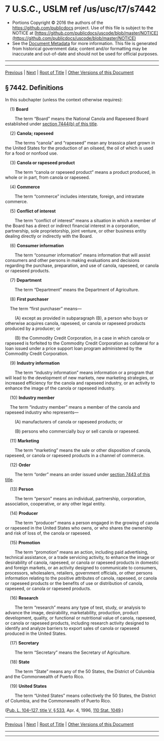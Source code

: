 ---
---

# 7 U.S.C., USLM ref /us/usc/t7/s7442

* Portions Copyright © 2016 the authors of the https://github.com/publicdocs project.
  Use of this file is subject to the NOTICE at [https://github.com/publicdocs/uscode/blob/master/NOTICE](https://github.com/publicdocs/uscode/blob/master/NOTICE)
* See the [Document Metadata](././../../../../..//README.md) for more information.
  This file is generated from historical government data; content and/or formatting may be inaccurate and out-of-date and should not be used for official purposes.

----------
----------

[Previous](./../../../../..//us/usc/t7/ch101/schIII/m__us_usc_t7_s7441.md) | [Next](./../../../../..//us/usc/t7/ch101/schIII/m__us_usc_t7_s7443.md) | [Root of Title](./../../../../../) | [Other Versions of this Document](https://publicdocs.github.io/go/links?ns=uslm&ref=%2Fus%2Fusc%2Ft7%2Fs7442)

## § 7442. Definitions

In this subchapter (unless the context otherwise requires):

    (1) __Board__ 

        The term “Board” means the National Canola and Rapeseed Board established under [section 7444(b) of this title][/us/usc/t7/s7444/b].

    (2) __Canola; rapeseed__ 

        The terms “canola” and “rapeseed” mean any brassica plant grown in the United States for the production of an oilseed, the oil of which is used for a food or nonfood use.

    (3) __Canola or rapeseed product__ 

        The term “canola or rapeseed product” means a product produced, in whole or in part, from canola or rapeseed.

    (4) __Commerce__ 

        The term “commerce” includes interstate, foreign, and intrastate commerce.

    (5) __Conflict of interest__ 

        The term “conflict of interest” means a situation in which a member of the Board has a direct or indirect financial interest in a corporation, partnership, sole proprietorship, joint venture, or other business entity dealing directly or indirectly with the Board.

    (6) __Consumer information__ 

        The term “consumer information” means information that will assist consumers and other persons in making evaluations and decisions regarding the purchase, preparation, and use of canola, rapeseed, or canola or rapeseed products.

    (7) __Department__ 

        The term “Department” means the Department of Agriculture.

    (8) __First purchaser__ 

    The term “first purchaser” means—

        (A) except as provided in subparagraph (B), a person who buys or otherwise acquires canola, rapeseed, or canola or rapeseed products produced by a producer; or

        (B) the Commodity Credit Corporation, in a case in which canola or rapeseed is forfeited to the Commodity Credit Corporation as collateral for a loan issued under a price support loan program administered by the Commodity Credit Corporation.

    (9) __Industry information__ 

        The term “industry information” means information or a program that will lead to the development of new markets, new marketing strategies, or increased efficiency for the canola and rapeseed industry, or an activity to enhance the image of the canola or rapeseed industry.

    (10) __Industry member__ 

    The term “industry member” means a member of the canola and rapeseed industry who represents—

        (A) manufacturers of canola or rapeseed products; or

        (B) persons who commercially buy or sell canola or rapeseed.

    (11) __Marketing__ 

        The term “marketing” means the sale or other disposition of canola, rapeseed, or canola or rapeseed products in a channel of commerce.

    (12) __Order__ 

        The term “order” means an order issued under [section 7443 of this title][/us/usc/t7/s7443].

    (13) __Person__ 

        The term “person” means an individual, partnership, corporation, association, cooperative, or any other legal entity.

    (14) __Producer__ 

        The term “producer” means a person engaged in the growing of canola or rapeseed in the United States who owns, or who shares the ownership and risk of loss of, the canola or rapeseed.

    (15) __Promotion__ 

        The term “promotion” means an action, including paid advertising, technical assistance, or a trade servicing activity, to enhance the image or desirability of canola, rapeseed, or canola or rapeseed products in domestic and foreign markets, or an activity designed to communicate to consumers, processors, wholesalers, retailers, government officials, or other persons information relating to the positive attributes of canola, rapeseed, or canola or rapeseed products or the benefits of use or distribution of canola, rapeseed, or canola or rapeseed products.

    (16) __Research__ 

        The term “research” means any type of test, study, or analysis to advance the image, desirability, marketability, production, product development, quality, or functional or nutritional value of canola, rapeseed, or canola or rapeseed products, including research activity designed to identify and analyze barriers to export sales of canola or rapeseed produced in the United States.

    (17) __Secretary__ 

        The term “Secretary” means the Secretary of Agriculture.

    (18) __State__ 

        The term “State” means any of the 50 States, the District of Columbia and the Commonwealth of Puerto Rico.

    (19) __United States__ 

        The term “United States” means collectively the 50 States, the District of Columbia, and the Commonwealth of Puerto Rico.

([Pub. L. 104–127, title V, § 533][/us/pl/104/127/s533], Apr. 4, 1996, [110 Stat. 1049][/us/stat/110/1049].)

----------

[Previous](./../../../../..//us/usc/t7/ch101/schIII/m__us_usc_t7_s7441.md) | [Next](./../../../../..//us/usc/t7/ch101/schIII/m__us_usc_t7_s7443.md) | [Root of Title](./../../../../../) | [Other Versions of this Document](https://publicdocs.github.io/go/links?ns=uslm&ref=%2Fus%2Fusc%2Ft7%2Fs7442)

----------
----------

[/us/usc/t7/s7444/b]: https://publicdocs.github.io/go/links?ns=uslm&ref=%2Fus%2Fusc%2Ft7%2Fs7444%2Fb
[/us/usc/t7/s7443]: https://publicdocs.github.io/go/links?ns=uslm&ref=%2Fus%2Fusc%2Ft7%2Fs7443
[/us/pl/104/127/s533]: https://publicdocs.github.io/go/links?ns=uslm&ref=%2Fus%2Fpl%2F104%2F127%2Fs533
[/us/stat/110/1049]: https://publicdocs.github.io/go/links?ns=uslm&ref=%2Fus%2Fstat%2F110%2F1049


